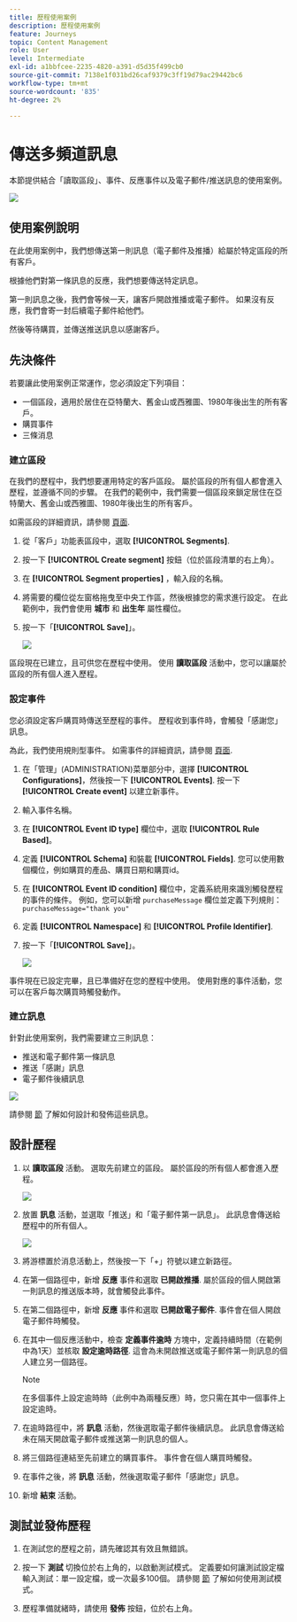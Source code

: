 ```yaml
---
title: 歷程使用案例
description: 歷程使用案例
feature: Journeys
topic: Content Management
role: User
level: Intermediate
exl-id: a1bbfcee-2235-4820-a391-d5d35f499cb0
source-git-commit: 7138e1f031bd26caf9379c3ff19d79ac29442bc6
workflow-type: tm+mt
source-wordcount: '835'
ht-degree: 2%

---
```


# 傳送多頻道訊息

本節提供結合「讀取區段」、事件、反應事件以及電子郵件/推送訊息的使用案例。

![](../assets/jo-uc1.png)

## 使用案例說明

在此使用案例中，我們想傳送第一則訊息（電子郵件及推播）給屬於特定區段的所有客戶。

根據他們對第一條訊息的反應，我們想要傳送特定訊息。

第一則訊息之後，我們會等候一天，讓客戶開啟推播或電子郵件。 如果沒有反應，我們會寄一封后續電子郵件給他們。

然後等待購買，並傳送推送訊息以感謝客戶。

## 先決條件

若要讓此使用案例正常運作，您必須設定下列項目：

* 一個區段，適用於居住在亞特蘭大、舊金山或西雅圖、1980年後出生的所有客戶。
* 購買事件
* 三條消息

### 建立區段

在我們的歷程中，我們想要運用特定的客戶區段。 屬於區段的所有個人都會進入歷程，並遵循不同的步驟。 在我們的範例中，我們需要一個區段來鎖定居住在亞特蘭大、舊金山或西雅圖、1980年後出生的所有客戶。

如需區段的詳細資訊，請參閱 [頁面](../segment/about-segments.md).

1. 從「客戶」功能表區段中，選取 **[!UICONTROL Segments]**.

1. 按一下 **[!UICONTROL Create segment]** 按鈕（位於區段清單的右上角）。

1. 在 **[!UICONTROL Segment properties]** ，輸入段的名稱。

1. 將需要的欄位從左窗格拖曳至中央工作區，然後根據您的需求進行設定。 在此範例中，我們會使用 **城市** 和 **出生年** 屬性欄位。

1. 按一下「**[!UICONTROL Save]**」。

   ![](../assets/add-attributes.png)

區段現在已建立，且可供您在歷程中使用。 使用 **讀取區段** 活動中，您可以讓屬於區段的所有個人進入歷程。

### 設定事件

您必須設定客戶購買時傳送至歷程的事件。 歷程收到事件時，會觸發「感謝您」訊息。

為此，我們使用規則型事件。 如需事件的詳細資訊，請參閱 [頁面](../event/about-events.md).

1. 在「管理」(ADMINISTRATION)菜單部分中，選擇 **[!UICONTROL Configurations]**，然後按一下 **[!UICONTROL Events]**. 按一下 **[!UICONTROL Create event]** 以建立新事件。

1. 輸入事件名稱。

1. 在 **[!UICONTROL Event ID type]** 欄位中，選取 **[!UICONTROL Rule Based]**。

1. 定義 **[!UICONTROL Schema]** 和裝載 **[!UICONTROL Fields]**. 您可以使用數個欄位，例如購買的產品、購買日期和購買id。

1. 在 **[!UICONTROL Event ID condition]** 欄位中，定義系統用來識別觸發歷程的事件的條件。 例如，您可以新增 `purchaseMessage` 欄位並定義下列規則： `purchaseMessage="thank you"`

1. 定義 **[!UICONTROL Namespace]** 和 **[!UICONTROL Profile Identifier]**.

1. 按一下「**[!UICONTROL Save]**」。

   ![](../assets/jo-uc2.png)

事件現在已設定完畢，且已準備好在您的歷程中使用。 使用對應的事件活動，您可以在客戶每次購買時觸發動作。

### 建立訊息

針對此使用案例，我們需要建立三則訊息：

* 推送和電子郵件第一條訊息
* 推送「感謝」訊息
* 電子郵件後續訊息

![](../assets/jo-uc3.png)

請參閱 [節](../segment/about-segments.md) 了解如何設計和發佈這些訊息。

## 設計歷程

1. 以 **讀取區段** 活動。 選取先前建立的區段。 屬於區段的所有個人都會進入歷程。

   ![](../assets/jo-uc4.png)

1. 放置 **訊息** 活動，並選取「推送」和「電子郵件第一訊息」。 此訊息會傳送給歷程中的所有個人。

   ![](../assets/jo-uc5.png)

1. 將游標置於消息活動上，然後按一下「+」符號以建立新路徑。

1. 在第一個路徑中，新增 **反應** 事件和選取 **已開啟推播**. 屬於區段的個人開啟第一則訊息的推送版本時，就會觸發此事件。

1. 在第二個路徑中，新增 **反應** 事件和選取 **已開啟電子郵件**. 事件會在個人開啟電子郵件時觸發。

1. 在其中一個反應活動中，檢查 **定義事件逾時** 方塊中，定義持續時間（在範例中為1天）並核取 **設定逾時路徑**. 這會為未開啟推送或電子郵件第一則訊息的個人建立另一個路徑。

   >[!NOTE]
   >
   >在多個事件上設定逾時時（此例中為兩種反應）時，您只需在其中一個事件上設定逾時。

1. 在逾時路徑中，將 **訊息** 活動，然後選取電子郵件後續訊息。 此訊息會傳送給未在隔天開啟電子郵件或推送第一則訊息的個人。

1. 將三個路徑連結至先前建立的購買事件。 事件會在個人購買時觸發。

1. 在事件之後，將 **訊息** 活動，然後選取電子郵件「感謝您」訊息。

1. 新增 **結束** 活動。

## 測試並發佈歷程

1. 在測試您的歷程之前，請先確認其有效且無錯誤。

1. 按一下 **測試** 切換位於右上角的，以啟動測試模式。 定義要如何讓測試設定檔輸入測試：單一設定檔，或一次最多100個。 請參閱 [節](testing-the-journey.md) 了解如何使用測試模式。

1. 歷程準備就緒時，請使用 **發佈** 按鈕，位於右上角。
